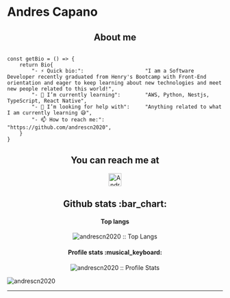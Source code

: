 # Andres Capano

<h2 align="center">About me</h2>

```golang

const getBio = () => {
	return Bio{
		"- ⚡ Quick bio:":                    "I am a Software Developer recently graduated from Henry's Bootcamp with Front-End orientation and eager to keep learning about new technologies and meet new people related to this world!",
		"- 🌱 I’m currently learning":        "AWS, Python, Nestjs, TypeScript, React Native",
		"- 🤔 I’m looking for help with":     "Anything related to what I am currently learning 😅",
		"- 📫 How to reach me:":              "https://github.com/andrescn2020",
	}
}
```

<h2 align="center">You can reach me at</h2>

<p align="center">

  <a href="https://www.linkedin.com/in/andrescapano">
    <img src="https://www.vectorlogo.zone/logos/linkedin/linkedin-icon.svg" alt="Andres Capano LinkedIn Profile" height="30" width="30">
  </a>
	
</p>

<h2 align="center">Github stats :bar_chart:</h2>

<h4 align="center">Top langs</h4>

<p align="center"><img src="https://github-readme-streak-stats.herokuapp.com/?user=andrescn2020&" alt="andrescn2020 :: Top Langs" /></p>

<h4 align="center">Profile stats :musical_keyboard:</h4>

<p align="center"><img src="https://github-readme-streak-stats.herokuapp.com/?user=andrescn2020&" alt="andrescn2020 :: Profile Stats" /></p>

<p><img align="center" src="https://github-readme-streak-stats.herokuapp.com/?user=andrescn2020&" alt="andrescn2020" /></p>

---


